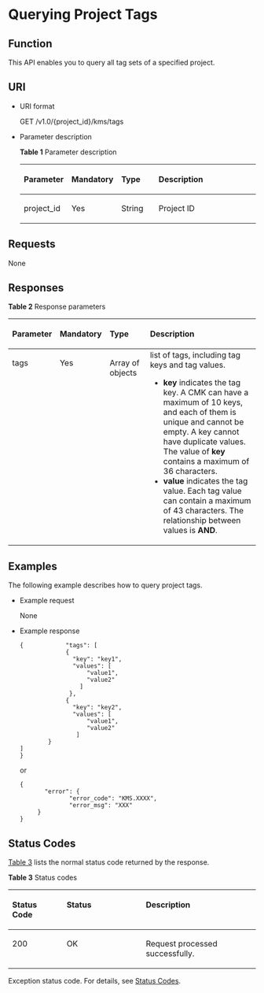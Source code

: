 # Querying Project Tags<a name="kms_02_0044"></a>

## Function<a name="en-us_topic_0112992316_section396540155814"></a>

This API enables you to query all tag sets of a specified project.

## URI<a name="en-us_topic_0112992316_section45111117115918"></a>

-   URI format

    GET /v1.0/\{project\_id\}/kms/tags

-   Parameter description

    **Table  1**  Parameter description

    <a name="en-us_topic_0112992316_table5241461905"></a>
    <table><thead align="left"><tr id="en-us_topic_0112992316_row42402064012"><th class="cellrowborder" valign="top" width="17%" id="mcps1.2.5.1.1"><p id="en-us_topic_0112992316_p202401061602"><a name="en-us_topic_0112992316_p202401061602"></a><a name="en-us_topic_0112992316_p202401061602"></a><strong id="en-us_topic_0112992316_b842352706202545"><a name="en-us_topic_0112992316_b842352706202545"></a><a name="en-us_topic_0112992316_b842352706202545"></a>Parameter</strong></p>
    </th>
    <th class="cellrowborder" valign="top" width="16.02%" id="mcps1.2.5.1.2"><p id="en-us_topic_0112992316_p0240763013"><a name="en-us_topic_0112992316_p0240763013"></a><a name="en-us_topic_0112992316_p0240763013"></a><strong id="en-us_topic_0112992316_b842352706202614_1"><a name="en-us_topic_0112992316_b842352706202614_1"></a><a name="en-us_topic_0112992316_b842352706202614_1"></a>Mandatory</strong></p>
    </th>
    <th class="cellrowborder" valign="top" width="16.98%" id="mcps1.2.5.1.3"><p id="en-us_topic_0112992316_p32401367016"><a name="en-us_topic_0112992316_p32401367016"></a><a name="en-us_topic_0112992316_p32401367016"></a>Type</p>
    </th>
    <th class="cellrowborder" valign="top" width="50%" id="mcps1.2.5.1.4"><p id="en-us_topic_0112992316_p172401161700"><a name="en-us_topic_0112992316_p172401161700"></a><a name="en-us_topic_0112992316_p172401161700"></a>Description</p>
    </th>
    </tr>
    </thead>
    <tbody><tr id="en-us_topic_0112992316_row7241766019"><td class="cellrowborder" valign="top" width="17%" headers="mcps1.2.5.1.1 "><p id="en-us_topic_0112992316_p1424046504"><a name="en-us_topic_0112992316_p1424046504"></a><a name="en-us_topic_0112992316_p1424046504"></a>project_id</p>
    </td>
    <td class="cellrowborder" valign="top" width="16.02%" headers="mcps1.2.5.1.2 "><p id="en-us_topic_0112992316_p4241176705"><a name="en-us_topic_0112992316_p4241176705"></a><a name="en-us_topic_0112992316_p4241176705"></a>Yes</p>
    </td>
    <td class="cellrowborder" valign="top" width="16.98%" headers="mcps1.2.5.1.3 "><p id="en-us_topic_0112992316_p4386100291125"><a name="en-us_topic_0112992316_p4386100291125"></a><a name="en-us_topic_0112992316_p4386100291125"></a>String</p>
    </td>
    <td class="cellrowborder" valign="top" width="50%" headers="mcps1.2.5.1.4 "><p id="en-us_topic_0112992316_p142411260018"><a name="en-us_topic_0112992316_p142411260018"></a><a name="en-us_topic_0112992316_p142411260018"></a>Project ID</p>
    </td>
    </tr>
    </tbody>
    </table>


## Requests<a name="en-us_topic_0112992316_section2099414217011"></a>

None

## Responses<a name="en-us_topic_0112992316_section8148203216011"></a>

**Table  2**  Response parameters

<a name="en-us_topic_0112992316_table17789425210"></a>
<table><thead align="left"><tr id="en-us_topic_0112992316_row077610421225"><th class="cellrowborder" valign="top" width="17%" id="mcps1.2.5.1.1"><p id="en-us_topic_0112992316_p1577110425210"><a name="en-us_topic_0112992316_p1577110425210"></a><a name="en-us_topic_0112992316_p1577110425210"></a><strong id="en-us_topic_0112992316_b905946974"><a name="en-us_topic_0112992316_b905946974"></a><a name="en-us_topic_0112992316_b905946974"></a>Parameter</strong></p>
</th>
<th class="cellrowborder" valign="top" width="16%" id="mcps1.2.5.1.2"><p id="en-us_topic_0112992316_p167751142326"><a name="en-us_topic_0112992316_p167751142326"></a><a name="en-us_topic_0112992316_p167751142326"></a><strong id="en-us_topic_0112992316_b842352706202614_3"><a name="en-us_topic_0112992316_b842352706202614_3"></a><a name="en-us_topic_0112992316_b842352706202614_3"></a>Mandatory</strong></p>
</th>
<th class="cellrowborder" valign="top" width="17%" id="mcps1.2.5.1.3"><p id="en-us_topic_0112992316_p157711420214"><a name="en-us_topic_0112992316_p157711420214"></a><a name="en-us_topic_0112992316_p157711420214"></a><strong id="en-us_topic_0112992316_b842352706202612"><a name="en-us_topic_0112992316_b842352706202612"></a><a name="en-us_topic_0112992316_b842352706202612"></a>Type</strong></p>
</th>
<th class="cellrowborder" valign="top" width="50%" id="mcps1.2.5.1.4"><p id="en-us_topic_0112992316_p1877644212217"><a name="en-us_topic_0112992316_p1877644212217"></a><a name="en-us_topic_0112992316_p1877644212217"></a>Description</p>
</th>
</tr>
</thead>
<tbody><tr id="en-us_topic_0112992316_row13778742121"><td class="cellrowborder" valign="top" width="17%" headers="mcps1.2.5.1.1 "><p id="en-us_topic_0112992316_p377634219218"><a name="en-us_topic_0112992316_p377634219218"></a><a name="en-us_topic_0112992316_p377634219218"></a>tags</p>
</td>
<td class="cellrowborder" valign="top" width="16%" headers="mcps1.2.5.1.2 "><p id="en-us_topic_0112992316_p11777642424"><a name="en-us_topic_0112992316_p11777642424"></a><a name="en-us_topic_0112992316_p11777642424"></a>Yes</p>
</td>
<td class="cellrowborder" valign="top" width="17%" headers="mcps1.2.5.1.3 "><p id="en-us_topic_0112992316_p776212466137"><a name="en-us_topic_0112992316_p776212466137"></a><a name="en-us_topic_0112992316_p776212466137"></a>Array of objects</p>
</td>
<td class="cellrowborder" valign="top" width="50%" headers="mcps1.2.5.1.4 "><div class="p" id="en-us_topic_0112992316_p2811222164320"><a name="en-us_topic_0112992316_p2811222164320"></a><a name="en-us_topic_0112992316_p2811222164320"></a>list of tags, including tag keys and tag values.<a name="en-us_topic_0112992316_ul17835144253711"></a><a name="en-us_topic_0112992316_ul17835144253711"></a><ul id="en-us_topic_0112992316_ul17835144253711"><li><strong id="en-us_topic_0112992316_b842352706165737"><a name="en-us_topic_0112992316_b842352706165737"></a><a name="en-us_topic_0112992316_b842352706165737"></a>key</strong> indicates the tag key. A CMK can have a maximum of 10 keys, and each of them is unique and cannot be empty. A key cannot have duplicate values. The value of <strong id="en-us_topic_0112992316_b842352706165433"><a name="en-us_topic_0112992316_b842352706165433"></a><a name="en-us_topic_0112992316_b842352706165433"></a>key</strong> contains a maximum of 36 characters.</li><li><strong id="en-us_topic_0112992316_b842352706165447"><a name="en-us_topic_0112992316_b842352706165447"></a><a name="en-us_topic_0112992316_b842352706165447"></a>value</strong> indicates the tag value. Each tag value can contain a maximum of 43 characters. The relationship between values is <strong id="en-us_topic_0112992316_b842352706165526"><a name="en-us_topic_0112992316_b842352706165526"></a><a name="en-us_topic_0112992316_b842352706165526"></a>AND</strong>.</li></ul>
</div>
</td>
</tr>
</tbody>
</table>

## Examples<a name="en-us_topic_0112992316_section12430172338"></a>

The following example describes how to query project tags.

-   Example request

    None

-   Example response

    ```
    {            "tags": [
                 { 
                   "key": "key1",
                   "values": [
                       "value1",
                       "value2"
                     ]
                  },
                 {
                   "key": "key2",
                   "values": [
                       "value1",
                       "value2"
                    ]
            }
    ]
    }
    ```

    or

    ```
    {    
           "error": {        
                  "error_code": "KMS.XXXX",        
                  "error_msg": "XXX"     
         } 
    }
    ```


## Status Codes<a name="en-us_topic_0112992316_section192111133389"></a>

[Table 3](#en-us_topic_0112992316_en-us_topic_0112992294_en-us_topic_0079615001_table20596071)  lists the normal status code returned by the response.

**Table  3**  Status codes

<a name="en-us_topic_0112992316_en-us_topic_0112992294_en-us_topic_0079615001_table20596071"></a>
<table><thead align="left"><tr id="en-us_topic_0112992316_en-us_topic_0112992294_en-us_topic_0079615001_row9746163"><th class="cellrowborder" valign="top" width="22%" id="mcps1.2.4.1.1"><p id="en-us_topic_0112992316_en-us_topic_0112992294_p57545694203043"><a name="en-us_topic_0112992316_en-us_topic_0112992294_p57545694203043"></a><a name="en-us_topic_0112992316_en-us_topic_0112992294_p57545694203043"></a>Status Code</p>
</th>
<th class="cellrowborder" valign="top" width="32%" id="mcps1.2.4.1.2"><p id="en-us_topic_0112992316_en-us_topic_0112992294_p4531342288"><a name="en-us_topic_0112992316_en-us_topic_0112992294_p4531342288"></a><a name="en-us_topic_0112992316_en-us_topic_0112992294_p4531342288"></a>Status</p>
</th>
<th class="cellrowborder" valign="top" width="46%" id="mcps1.2.4.1.3"><p id="en-us_topic_0112992316_en-us_topic_0112992294_p30689603203043"><a name="en-us_topic_0112992316_en-us_topic_0112992294_p30689603203043"></a><a name="en-us_topic_0112992316_en-us_topic_0112992294_p30689603203043"></a>Description</p>
</th>
</tr>
</thead>
<tbody><tr id="en-us_topic_0112992316_en-us_topic_0112992294_en-us_topic_0079615001_row48621261"><td class="cellrowborder" valign="top" width="22%" headers="mcps1.2.4.1.1 "><p id="en-us_topic_0112992316_en-us_topic_0112992294_en-us_topic_0079615001_p46008046"><a name="en-us_topic_0112992316_en-us_topic_0112992294_en-us_topic_0079615001_p46008046"></a><a name="en-us_topic_0112992316_en-us_topic_0112992294_en-us_topic_0079615001_p46008046"></a>200</p>
</td>
<td class="cellrowborder" valign="top" width="32%" headers="mcps1.2.4.1.2 "><p id="en-us_topic_0112992316_en-us_topic_0112992294_p7538425819"><a name="en-us_topic_0112992316_en-us_topic_0112992294_p7538425819"></a><a name="en-us_topic_0112992316_en-us_topic_0112992294_p7538425819"></a>OK</p>
</td>
<td class="cellrowborder" valign="top" width="46%" headers="mcps1.2.4.1.3 "><p id="en-us_topic_0112992316_en-us_topic_0112992294_p1885682315512"><a name="en-us_topic_0112992316_en-us_topic_0112992294_p1885682315512"></a><a name="en-us_topic_0112992316_en-us_topic_0112992294_p1885682315512"></a>Request processed successfully.</p>
</td>
</tr>
</tbody>
</table>

Exception status code. For details, see  [Status Codes](status-codes.md#kms_02_0301).

